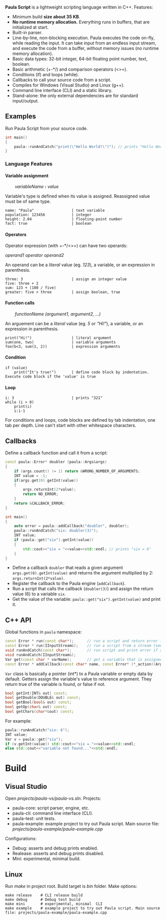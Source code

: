 **Paula Script** is a lightweight scripting language written in C++. Features:
 - Minimum build **size about 35 KB**.
 - **No runtime memory allocation.** Everything runs in buffers, that are initialized at start.
 - Built-in parser.
 - Line-by-line, non-blocking execution. Paula executes the code on-fly, while reading the input.
   It can take input from an endless input stream, and execute the code from a buffer, without memory issues (no runtime memory allocation).
 - Basic data types: 32-bit integer, 64-bit floating point number, text, boolean.
 - Basic arithmetic (+-*/) and comparison operators (<>=).
 - Conditions (if) and loops (while).
 - Callbacks to call your source code from a script.
 - Compiles for Windows (Visual Studio) and Linux (g++).
 - Command line interface (CLI) and a static library.
 - Stand-alone: the only external dependencies are for standard input/output.

## Examples

Run Paula Script from your source code. 
```cpp
int main()
{
	paula::runAndCatch("print(\"Hello World!\")"); // prints "Hello World!"
}
```

### Language Features

#### Variable assignment

&nbsp;&nbsp;&nbsp;&nbsp;&nbsp;&nbsp;&nbsp;&nbsp;_variableName **:** value_<p>
Variable's type is defined when its value is assigned. Reassigned value must be of same type.
```
name: "Paula"                 | text variable
population: 123456            | integer
height: 2.04                  | floating-point number
fact: true                    | boolean
```

#### Operators

Operator expression (with +-*/<>=) can have two operards:<p>
_operand1 operator operand2_<p>
An operand can be a _literal_ value (eg. _123_), a variable, or an expression in parenthesis.
```
three: 3                      | assign an integer value
five: three + 2
sum: 123 + (100 / five)
greater: five > three         | assign boolean, true
```

#### Function calls

&nbsp;&nbsp;&nbsp;&nbsp;&nbsp;&nbsp;&nbsp;&nbsp;_functionName (argument1, argument2, ...)_<p>
An arguement can be a _literal_ value (eg. _5_ or _"Hi!"_), a variable, or an expression in parenthesis.
```
print("Hi!")                  | literal argument
sum(one, two)                 | variable arguments
foo(b<3, sum(1, 2))           | expression arguments
```

#### Condition

```
if (value)
    print("It's true!")       | define code block by indentation. Execute code block if the 'value' is true
```

#### Loop

```
i: 3                          | prints "321"
while (i > 0)
    print(i)
    i:i-1
```
For conditions and loops, code blocks are defined by tab indentation, one tab per depth.
Line can't start with other whitespace characters.

## Callbacks

Define a callback function and call it from a script:
```cpp
const paula::Error* doubler (paula::Args&args)
{
	if (args.count() != 1) return &WRONG_NUMBER_OF_ARGUMENTS;
	INT value = -1;
	if(args.get(0).getInt(value))
	{
		args.returnInt(2*value);
		return NO_ERROR;
	}
	return &CALLBACK_ERROR;
}

int main()
{
	auto error = paula::addCallback("doubler", doubler);
	paula::runAndCatch("six: doubler(3)");
	INT value;
	if (paula::get("six").getInt(value))
	{
		std::cout<<"six = "<<value<<std::endl; // prints "six = 6"
	}
}
```
 - Define a callback ``doubler`` that reads a given argument ``args.get(0).getInt(value)`` and returns the argument multiplied by 2: ``args.returnInt(2*value)``.
 - Register the callback to the Paula engine (``addCallback``).
 - Run a script that calls the callback (``doubler(3)``) and assign the return value (6) to a variable ``six``.
 - Get the value of the variable: ``paula::get("six").getInt(value)`` and print it.


## C++ API

Global functions in ``paula`` namespace:
```cpp
const Error * run(const char*);      // run a script and return error (NO_ERROR if everything's OK)
const Error * run(IInputStream&);    // run a script from a stream (see stream.h)
void runAndCatch(const char*);       // run script and print error if any
void runAndCatch(IInputStream&);
Var get(const char * varName);       // get a variable that is assigned in the script. See about Var below.
const Error * addCallback(const char* name, const Error* (*_action)(Args&)); // register a callback to call from a script
```
``Var`` class is basically a pointer (int*) to a Paula variable or empty data by default.
Getters assign the variable's value to reference argument.
They return true of the variable is found, or false if not.
```cpp
bool getInt(INT& out) const;
bool getDouble(DOUBLE& out) const;
bool getBool(bool& out) const;
bool getOp(char& out) const;
bool getChars(char*&out) const;
```
For example:
```cpp
paula::runAndCatch("six: 6");
INT value;
Var v = paula::get("six");
if (v.getInt(value)) std::cout<<"six = "<<value<<std::endl;
else std::cout<<"variable not found..."<<std::endl;
```

# Build

## Visual Studio

Open _projects/paula-vs/paula-vs.sln_. Projects:

- paula-core: script parser, engine, etc.
- paula-cli: command line interface (CLI).
- paula-test: unit tests.
- paula-example: example project to try out Paula script. Main source file: _projects/paula-example/paula-example.cpp_

Configurations:

- Debug: asserts and debug prints enabled.
- Realease: asserts and debug prints disabled.
- Mini: experimental, minimal build.

## Linux

Run _make_ in project root. Build target is _bin_ folder. Make options:
```
make release    # CLI release build
make debug      # Debug test build
make mini       # experimental, minimal  CLI
make example    # example project to try out Paula script. Main source file: projects/paula-example/paula-example.cpp
```
